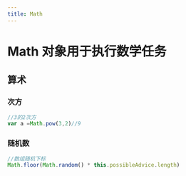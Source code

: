 ```yaml
--- 
title: Math 
---
```

# Math 对象用于执行数学任务

## 算术
### 次方
``` js 
//3的2次方
var a =Math.pow(3,2)//9
```
### 随机数
``` js 
//数组随机下标
Math.floor(Math.random() * this.possibleAdvice.length)
```
